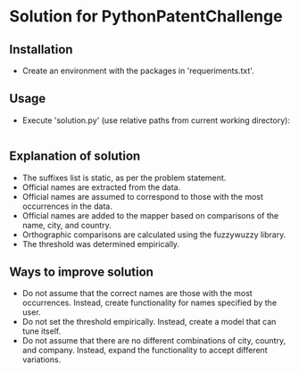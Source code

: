 # Solution for PythonPatentChallenge

## Installation
- Create an environment with the packages in 'requeriments.txt'.

## Usage
- Execute 'solution.py' (use relative paths from current working directory):

  ```python solution.py Data/inputfile.csv Data/outputfile.csv

## Explanation of solution
- The suffixes list is static, as per the problem statement.
- Official names are extracted from the data.
- Official names are assumed to correspond to those with the most occurrences in the data.
- Official names are added to the mapper based on comparisons of the name, city, and country.
- Orthographic comparisons are calculated using the fuzzywuzzy library.
- The threshold was determined empirically.

## Ways to improve solution
- Do not assume that the correct names are those with the most occurrences. Instead, create functionality for names specified by the user.
- Do not set the threshold empirically. Instead, create a model that can tune itself.
- Do not assume that there are no different combinations of city, country, and company. Instead, expand the functionality to accept different variations.
